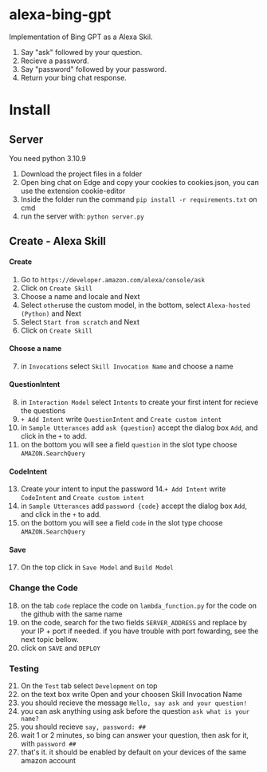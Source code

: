 # alexa-bing-gpt

Implementation of Bing GPT as a Alexa Skil.


1. Say "ask" followed by your question.
2. Recieve a password.
3. Say "password" followed by your password.
4. Return your bing chat response.

# Install

## Server

You need python 3.10.9
1. Download the project files in a folder
2. Open bing chat on Edge and copy your cookies to cookies.json, you can use the extension cookie-editor
2. Inside the folder run the command `pip install -r requirements.txt` on cmd
3. run the server with: `python server.py`

## Create - Alexa Skill

#### Create
1. Go to `https://developer.amazon.com/alexa/console/ask`
2. Click on `Create Skill`
3. Choose a name and locale and Next
4. Select `other`use the custom model, in the bottom, select `Alexa-hosted (Python)` and Next
5. Select `Start from scratch` and Next
6. Click on `Create Skill`

#### Choose a name
7. in `Invocations` select `Skill Invocation Name` and choose a name

#### QuestionIntent
8. in `Interaction Model` select `Intents` to create your first intent for recieve the questions
9. `+ Add Intent` write `QuestionIntent` and `Create custom intent`
10. in `Sample Utterances` add `ask {question}` accept the dialog box `Add`, and click in the `+` to add.
11. on the bottom you will see a field `question` in the slot type choose `AMAZON.SearchQuery`


#### CodeIntent
13. Create your intent to input the password
14.`+ Add Intent` write `CodeIntent` and `Create custom intent`
15. in `Sample Utterances` add `password {code}` accept the dialog box `Add`, and click in the `+` to add.
16. on the bottom you will see a field `code` in the slot type choose `AMAZON.SearchQuery`

#### Save
17. On the top click in `Save Model` and `Build Model`

### Change the Code
18. on the tab `code` replace the code on `lambda_function.py` for the code on the github with the same name
19. on the code, search for the two fields `SERVER_ADDRESS` and replace by your IP + port if needed. if you have trouble with port fowarding, see the next topic bellow.
20. click on `SAVE` and `DEPLOY`

### Testing
21. On the `Test` tab select `Development` on top
22. on the text box write Open and your choosen Skill Invocation Name
23. you should recieve the message `Hello, say ask and your question!`
24. you can ask anything using ask before the question `ask what is your name?`
25. you should recieve `say, password: ##`
26. wait 1 or 2 minutes, so bing can answer your question, then ask for it, with `password ##`
27. that's it. it should be enabled by default on your devices of the same amazon account
